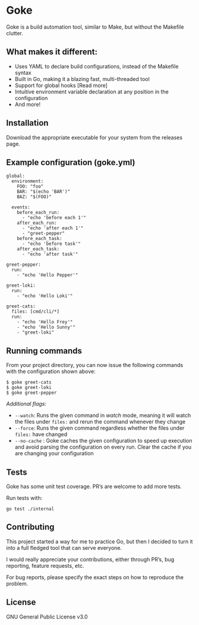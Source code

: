 # Goke
Goke is a build automation tool, similar to Make, but without the Makefile clutter.

## What makes it different:

* Uses YAML to declare build configurations, instead of the Makefile syntax
* Built in Go, making it a blazing fast, multi-threaded tool
* Support for global hooks [Read more]
* Intuitive environment variable declaration at any position in the configuration
* And more!

## Installation
Download the appropriate executable for your system from the releases page.         

## Example configuration (goke.yml)
```
global:
  environment:
    FOO: "foo"
    BAR: "$(echo 'BAR')"
    BAZ: "$(FOO)"

  events:
    before_each_run:
      - "echo 'before each 1'"
    after_each_run:
      - "echo 'after each 1'"
      - "greet-pepper"
    before_each_task:
      - "echo 'before task'"
    after_each_task:
      - "echo 'after task'"

greet-pepper:
  run:
    - "echo 'Hello Pepper'"

greet-loki:
  run:
    - "echo 'Hello Loki'"

greet-cats:
  files: [cmd/cli/*]
  run:
    - "echo 'Hello Frey'"
    - "echo 'Hello Sunny'"
    - "greet-loki"
```

## Running commands
From your project directory, you can now issue the following commands with the configuration shown above:
```
$ goke greet-cats
$ goke greet-loki
$ goke greet-pepper
```

*Additional flags:*

* `--watch`: Runs the given command in _watch_ mode, meaning it will watch the files under `files:` and rerun the command whenever they change
* `--force`: Runs the given command regardless whether the files under `files:` have changed
* `--no-cache` : Goke caches the given configuration to speed up execution and avoid parsing the configuration on every run. Clear the cache if you are changing your configuration

## Tests
Goke has some unit test coverage. PR’s are welcome to add more tests.

Run tests with:
```
go test ./internal
```

## Contributing
This project started a way for me to practice Go, but then I decided to turn it into a full fledged tool that can serve everyone.

I would really appreciate your contributions, either through PR’s, bug reporting, feature requests, etc.

For bug reports, please specify the exact steps on how to reproduce the problem.

## License
GNU General Public License v3.0
